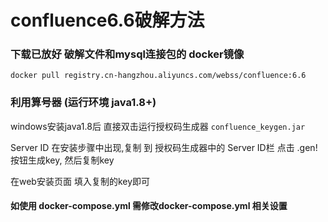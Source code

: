 # confluence6.6破解方法

### 下载已放好 破解文件和mysql连接包的 docker镜像
`
docker pull registry.cn-hangzhou.aliyuncs.com/webss/confluence:6.6
`

### 利用算号器   (运行环境  java1.8+)
windows安装java1.8后 直接双击运行授权码生成器 `confluence_keygen.jar`

Server ID 在安装步骤中出现,复制 到 授权码生成器中的 Server ID栏
点击 .gen! 按钮生成key, 然后复制key

在web安装页面 填入复制的key即可

#### 如使用 docker-compose.yml 需修改docker-compose.yml 相关设置
